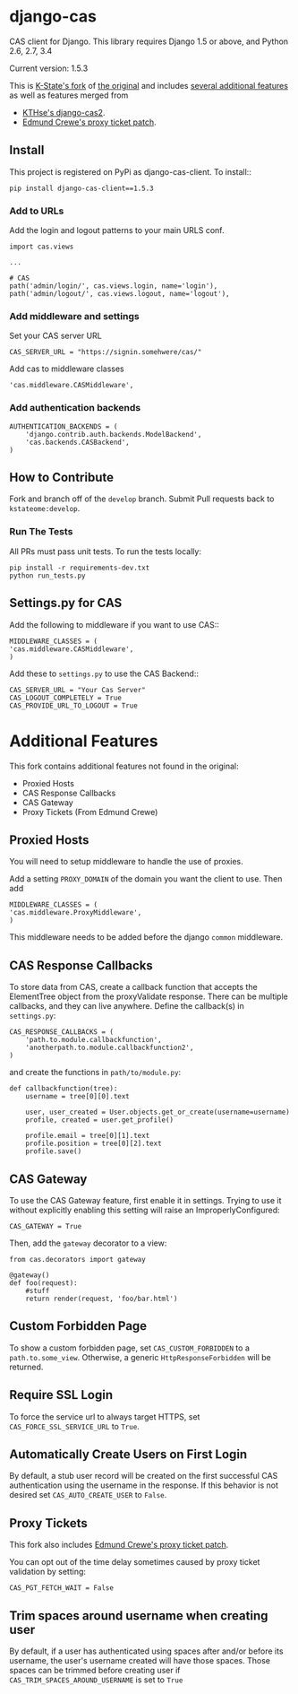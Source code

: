 # django-cas

CAS client for Django.  This library requires Django 1.5 or above, and Python 2.6, 2.7, 3.4

Current version: 1.5.3

This is [K-State&#39;s fork](https://github.com/kstateome/django-cas) of [the original](https://bitbucket.org/cpcc/django-cas/overview) and includes [several additional features](https://github.com/kstateome/django-cas/#additional-features) as well as features merged from

*  [KTHse&#39;s django-cas2](https://github.com/KTHse/django-cas2).
*  [Edmund Crewe's proxy ticket patch](http://code.google.com/r/edmundcrewe-proxypatch/source/browse/django-cas-proxy.patch).


## Install

This project is registered on PyPi as django-cas-client.  To install::

    pip install django-cas-client==1.5.3


### Add to URLs

Add the login and logout patterns to your main URLS conf.

    import cas.views

    ...

    # CAS
    path('admin/login/', cas.views.login, name='login'),
    path('admin/logout/', cas.views.logout, name='logout'),

### Add middleware and settings

Set your CAS server URL

    CAS_SERVER_URL = "https://signin.somehwere/cas/"

Add cas to middleware classes

    'cas.middleware.CASMiddleware',


### Add authentication backends

    AUTHENTICATION_BACKENDS = (
        'django.contrib.auth.backends.ModelBackend',
        'cas.backends.CASBackend',
    )

## How to Contribute

Fork and branch off of the ``develop`` branch.  Submit Pull requests back to ``kstateome:develop``.

### Run The Tests

All PRs must pass unit tests.  To run the tests locally:

    pip install -r requirements-dev.txt
    python run_tests.py


## Settings.py for CAS

Add the following to middleware if you want to use CAS::

    MIDDLEWARE_CLASSES = (
    'cas.middleware.CASMiddleware',
    )


Add these to ``settings.py`` to use the CAS Backend::


    CAS_SERVER_URL = "Your Cas Server"
    CAS_LOGOUT_COMPLETELY = True
    CAS_PROVIDE_URL_TO_LOGOUT = True

# Additional Features

This fork contains additional features not found in the original:
*  Proxied Hosts
*  CAS Response Callbacks
*  CAS Gateway
*  Proxy Tickets (From Edmund Crewe)

## Proxied Hosts

You will need to setup middleware to handle the use of proxies.

Add a setting ``PROXY_DOMAIN`` of the domain you want the client to use.  Then add

    MIDDLEWARE_CLASSES = (
    'cas.middleware.ProxyMiddleware',
    )

This middleware needs to be added before the django ``common`` middleware.


## CAS Response Callbacks

To store data from CAS, create a callback function that accepts the ElementTree object from the
proxyValidate response. There can be multiple callbacks, and they can live anywhere. Define the
callback(s) in ``settings.py``:

    CAS_RESPONSE_CALLBACKS = (
        'path.to.module.callbackfunction',
        'anotherpath.to.module.callbackfunction2',
    )

and create the functions in ``path/to/module.py``:

    def callbackfunction(tree):
        username = tree[0][0].text

        user, user_created = User.objects.get_or_create(username=username)
        profile, created = user.get_profile()

        profile.email = tree[0][1].text
        profile.position = tree[0][2].text
        profile.save()


## CAS Gateway

To use the CAS Gateway feature, first enable it in settings. Trying to use it without explicitly
enabling this setting will raise an ImproperlyConfigured:

    CAS_GATEWAY = True

Then, add the ``gateway`` decorator to a view:

    from cas.decorators import gateway

    @gateway()
    def foo(request):
        #stuff
        return render(request, 'foo/bar.html')


## Custom Forbidden Page

To show a custom forbidden page, set ``CAS_CUSTOM_FORBIDDEN`` to a ``path.to.some_view``.  Otherwise,
a generic ``HttpResponseForbidden`` will be returned.

## Require SSL Login

To force the service url to always target HTTPS, set ``CAS_FORCE_SSL_SERVICE_URL`` to ``True``.

## Automatically Create Users on First Login

By default, a stub user record will be created on the first successful CAS authentication
using the username in the response. If this behavior is not desired set
``CAS_AUTO_CREATE_USER`` to ``False``.

## Proxy Tickets

This fork also includes
[Edmund Crewe's proxy ticket patch](http://code.google.com/r/edmundcrewe-proxypatch/source/browse/django-cas-proxy.patch).

You can opt out of the time delay sometimes caused by proxy ticket validation by setting:

    CAS_PGT_FETCH_WAIT = False

## Trim spaces around username when creating user

By default, if a user has authenticated using spaces after and/or before its username,
the user's username created will have those spaces. Those spaces can be trimmed before creating
user if ``CAS_TRIM_SPACES_AROUND_USERNAME`` is set to ``True``

